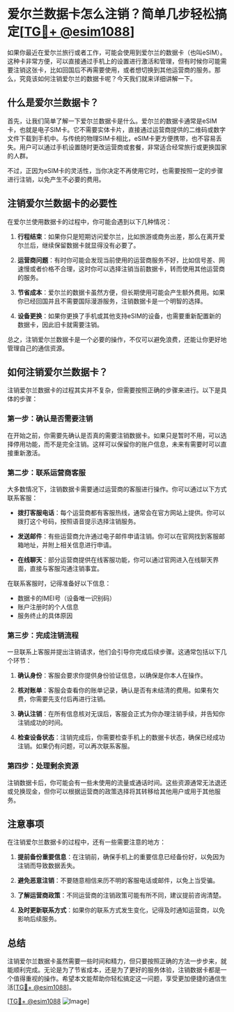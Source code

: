 # 爱尔兰数据卡怎么注销？简单几步轻松搞定[[TG💪+ @esim1088](https://t.me/s/esim1088)]

如果你最近在爱尔兰旅行或者工作，可能会使用到爱尔兰的数据卡（也叫eSIM）。这种卡非常方便，可以直接通过手机上的设置进行激活和管理，但有时候你可能需要注销这张卡，比如回国后不再需要使用，或者想切换到其他运营商的服务。那么，究竟该如何注销爱尔兰的数据卡呢？今天我们就来详细讲解一下。

## 什么是爱尔兰数据卡？

首先，让我们简单了解一下爱尔兰数据卡是什么。爱尔兰的数据卡通常是eSIM卡，也就是电子SIM卡。它不需要实体卡片，直接通过运营商提供的二维码或数字文件下载到手机中。与传统的物理SIM卡相比，eSIM卡更方便携带，也不容易丢失。用户可以通过手机设置随时更改运营商或套餐，非常适合经常旅行或更换国家的人群。

不过，正因为eSIM卡的灵活性，当你决定不再使用它时，也需要按照一定的步骤进行注销，以免产生不必要的费用。

## 注销爱尔兰数据卡的必要性

在爱尔兰使用数据卡的过程中，你可能会遇到以下几种情况：

1. **行程结束**：如果你只是短期访问爱尔兰，比如旅游或商务出差，那么在离开爱尔兰后，继续保留数据卡就显得没有必要了。
   
2. **运营商问题**：有时你可能会发现当前使用的运营商服务不好，比如信号差、网速慢或者价格不合理，这时你可以选择注销当前数据卡，转而使用其他运营商的服务。

3. **节省成本**：爱尔兰的数据卡虽然方便，但长期使用可能会产生额外费用。如果你已经回国并且不需要国际漫游服务，注销数据卡是一个明智的选择。

4. **设备更换**：如果你更换了手机或其他支持eSIM的设备，也需要重新配置新的数据卡，因此旧卡就需要注销。

总之，注销爱尔兰数据卡是一个必要的操作，不仅可以避免浪费，还能让你更好地管理自己的通信资源。

## 如何注销爱尔兰数据卡？

注销爱尔兰数据卡的过程其实并不复杂，但需要按照正确的步骤来进行。以下是具体的步骤：

### 第一步：确认是否需要注销

在开始之前，你需要先确认是否真的需要注销数据卡。如果只是暂时不用，可以选择停用功能，而不是完全注销。这样可以保留你的账户信息，未来有需要时可以直接重新激活。

### 第二步：联系运营商客服

大多数情况下，注销数据卡需要通过运营商的客服进行操作。你可以通过以下方式联系客服：

- **拨打客服电话**：每个运营商都有客服热线，通常会在官方网站上提供。你可以拨打这个号码，按照语音提示选择注销服务。
  
- **发送邮件**：有些运营商允许通过电子邮件申请注销。你可以在官网找到客服邮箱地址，并附上相关信息进行申请。

- **在线聊天**：部分运营商提供在线客服功能，你可以通过官网进入在线聊天界面，直接与客服沟通注销事宜。

在联系客服时，记得准备好以下信息：

- 数据卡的IMEI号（设备唯一识别码）
- 账户注册时的个人信息
- 服务终止的具体原因

### 第三步：完成注销流程

一旦联系上客服并提出注销请求，他们会引导你完成后续步骤。这通常包括以下几个环节：

1. **确认身份**：客服会要求你提供身份验证信息，以确保是你本人在操作。
   
2. **核对账单**：客服会查看你的账单记录，确认是否有未结清的费用。如果有欠费，你需要先支付后再进行注销。

3. **确认注销**：在所有信息核对无误后，客服会正式为你办理注销手续，并告知你注销成功的时间。

4. **检查设备状态**：注销完成后，你需要检查手机上的数据卡状态，确保已经成功注销。如果仍有问题，可以再次联系客服。

### 第四步：处理剩余资源

注销数据卡后，你可能会有一些未使用的流量或通话时间。这些资源通常无法退还或兑换现金，但你可以根据运营商的政策选择将其转移给其他用户或用于其他服务。

## 注意事项

在注销爱尔兰数据卡的过程中，还有一些需要注意的地方：

1. **提前备份重要信息**：在注销前，确保手机上的重要信息已经备份好，以免因为注销而导致数据丢失。

2. **避免恶意注销**：不要随意相信来历不明的客服电话或邮件，以免上当受骗。

3. **了解运营商政策**：不同运营商的注销政策可能有所不同，建议提前咨询清楚。

4. **及时更新联系方式**：如果你的联系方式发生变化，记得及时通知运营商，以免影响后续服务。

## 总结

注销爱尔兰数据卡虽然需要一些时间和精力，但只要按照正确的方法一步步来，就能顺利完成。无论是为了节省成本，还是为了更好的服务体验，注销数据卡都是一个值得重视的操作。希望本文能帮助你轻松搞定这一问题，享受更加便捷的通信生活[[TG💪+ @esim1088](https://t.me/s/esim1088)]。

[[TG💪+ @esim1088](https://t.me/s/esim1088) ![Image](https://i.postimg.cc/4NQfJmqS/Snipaste-2025-05-13-00-14-12.png)]
